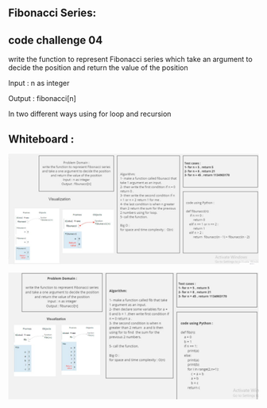 ## Fibonacci Series:
## code challenge 04
write the function to represent Fibonacci series which take an argument to decide the position and return the value of the position

Input : n as integer

Output : fibonacci[n]

In two different ways using for loop and recursion 

## Whiteboard : 

![](Fibonacci_using_recursion.jpeg)


![](Fibonacci_with_for_loop.jpeg)